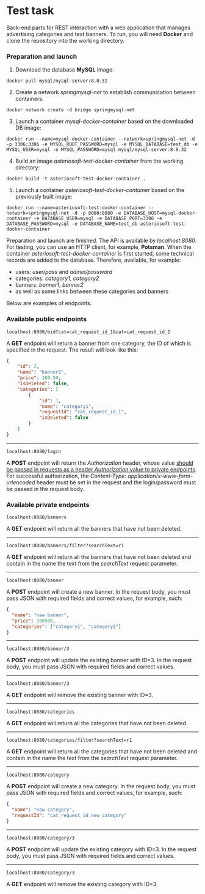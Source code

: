 <h1>Test task</h1>

Back-end parts for REST interaction with a web application that manages advertising categories and text banners.
To run, you will need <strong>Docker</strong> and clone the repository into the working directory.

<h3>Preparation and launch</h3>

1. Download the database <strong>MySQL</strong> image:
```
docker pull mysql/mysql-server:8.0.32
```
2. Create a network <em>springmysql-net</em> to establish communication between containers:
```
docker network create -d bridge springmysql-net
```
3. Launch a container <em>mysql-docker-container</em> based on the downloaded DB image:
```
docker run --name=mysql-docker-container --network=springmysql-net -d -p 3306:3306 -e MYSQL_ROOT_PASSWORD=mysql -e MYSQL_DATABASE=test_db -e MYSQL_USER=mysql -e MYSQL_PASSWORD=mysql mysql/mysql-server:8.0.32
```
4. Build an image <em>asteriosoft-test-docker-container</em> from the working directory:
```
docker build -t asteriosoft-test-docker-container .
```
5. Launch a container <em>asteriosoft-test-docker-container</em> based on the previously built image:
```
docker run --name=asteriosoft-test-docker-container --network=springmysql-net -d -p 8080:8080 -e DATABASE_HOST=mysql-docker-container -e DATABASE_USER=mysql -e DATABASE_PORT=3306 -e DATABASE_PASSWORD=mysql -e DATABASE_NAME=test_db asteriosoft-test-docker-container
```
Preparation and launch are finished. The API is available by <em>localhost:8080</em>. For testing, you can use an HTTP client, for example, <strong>Potsman</strong>.
When the container <em>asteriosoft-test-docker-container</em> is first started, some technical records are added to the database.
Therefore, available, for example:
- users: <em>user/pass</em> and <em>admin/password</em>
- categories: <em>category1</em>, <em>category2</em>
- banners: <em>banner1</em>, <em>banner2</em>
- as well as some links between these categories and banners

Below are examples of endpoints.

<h3>Available public endpoints</h3>

```
localhost:8080/bid?cat=cat_request_id_1&cat=cat_request_id_2 
```
A <strong>GET</strong> endpoint will return a banner from one category, the ID of which is specified in the request.
The result will look like this:
```json
{
    "id": 2,
    "name": "banner2",
    "price": 100.50,
    "isDeleted": false,
    "categories": [
        {
            "id": 1,
            "name": "category1",
            "requestId": "cat_request_id_1",
            "isDeleted": false
        }
    ]
}
```
***
```
localhost:8080/login
```
A <strong>POST</strong> endpoint will return the <em>Authorization</em> header, whose value <u>should be passed in requests as a header <em>Authorization</em> value to private endpoints</u>.
For successful authorization, the <em>Content-Type: application/x-www-form-urlencoded</em> header must be set in the request and the login/password must be passed in the request body.

<h3>Available private endpoints</h3>

```
localhost:8080/banners
```
A <strong>GET</strong> endpoint will return all the banners that have not been deleted.
***
```
localhost:8080/banners/filter?searchText=r1
```
A <strong>GET</strong> endpoint will return all the banners that have not been deleted and contain in the name the text from the <em>searchText</em> request parameter.
***
```
localhost:8080/banner
```
A <strong>POST</strong> endpoint will create a new banner. In the request body, you must pass JSON with required fields and correct values, for example, such:
```json
{
  "name": "new banner",
  "price": 100500,
  "categories": ["category1", "category2"]
}
```
***
```
localhost:8080/banner/3
```
A <strong>POST</strong> endpoint will update the existing banner with ID=3. In the request body, you must pass JSON with required fields and correct values.
***
```
localhost:8080/banner/3
```
A <strong>GET</strong> endpoint will remove the existing banner with ID=3.
***
```
localhost:8080/categories
```
A <strong>GET</strong> endpoint will return all the categories that have not been deleted.
***
```
localhost:8080/categories/filter?searchText=r1
```
A <strong>GET</strong> endpoint will return all the categories that have not been deleted and contain in the name the text from the <em>searchText</em> request parameter.
***
```
localhost:8080/category
```
A <strong>POST</strong> endpoint will create a new category. In the request body, you must pass JSON with required fields and correct values, for example, such:
```json
{
  "name": "new category",
  "requestId": "cat_request_id_new_category"
}
```
***
```
localhost:8080/category/3
```
A <strong>POST</strong> endpoint will update the existing category with ID=3. In the request body, you must pass JSON with required fields and correct values.
***
```
localhost:8080/category/3
```
A <strong>GET</strong> endpoint will remove the existing category with ID=3.